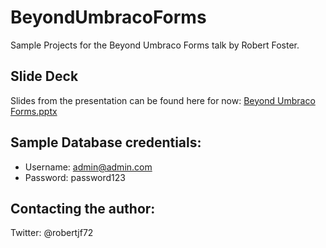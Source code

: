 # BeyondUmbracoForms

Sample Projects for the Beyond Umbraco Forms talk by Robert Foster.

## Slide Deck

Slides from the presentation can be found here for now: [Beyond Umbraco Forms.pptx](https://rfosterassociates-my.sharepoint.com/:p:/g/personal/robert_refoster_com_au/Ea61lIDP02dGsCE66nc6dp8BIceE5-qMRLBh4ohdRAv6zA?e=W8WAMz)

## Sample Database credentials:

* Username: admin@admin.com
* Password: password123

## Contacting the author:

Twitter: @robertjf72

